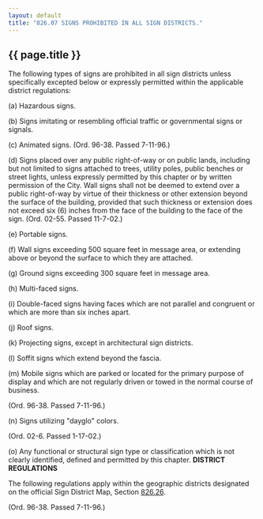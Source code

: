```yaml
---
layout: default 
title: "826.07 SIGNS PROHIBITED IN ALL SIGN DISTRICTS."
---
```


{{ page.title }}
----------------

The following types of signs are prohibited in all sign districts unless
specifically excepted below or expressly permitted within the applicable
district regulations:

​(a) Hazardous signs.

​(b) Signs imitating or resembling official traffic or governmental
signs or signals.

​(c) Animated signs. (Ord. 96-38. Passed 7-11-96.)

​(d) Signs placed over any public right-of-way or on public lands,
including but not limited to signs attached to trees, utility poles,
public benches or street lights, unless expressly permitted by this
chapter or by written permission of the City. Wall signs shall not be
deemed to extend over a public right-of-way by virtue of their thickness
or other extension beyond the surface of the building, provided that
such thickness or extension does not exceed six (6) inches from the face
of the building to the face of the sign. (Ord. 02-55. Passed 11-7-02.)

​(e) Portable signs.

​(f) Wall signs exceeding 500 square feet in message area, or extending
above or beyond the surface to which they are attached.

​(g) Ground signs exceeding 300 square feet in message area.

​(h) Multi-faced signs.

​(i) Double-faced signs having faces which are not parallel and
congruent or which are more than six inches apart.

​(j) Roof signs.

​(k) Projecting signs, except in architectural sign districts.

​(l) Soffit signs which extend beyond the fascia.

​(m) Mobile signs which are parked or located for the primary purpose of
display and which are not regularly driven or towed in the normal course
of business.

(Ord. 96-38. Passed 7-11-96.)

​(n) Signs utilizing "dayglo" colors.

(Ord. 02-6. Passed 1-17-02.)

​(o) Any functional or structural sign type or classification which is
not clearly identified, defined and permitted by this chapter.
**DISTRICT REGULATIONS**

The following regulations apply within the geographic districts
designated on the official Sign District Map, Section
[826.26](3bed9ca6.html).

(Ord. 96-38. Passed 7-11-96.)
